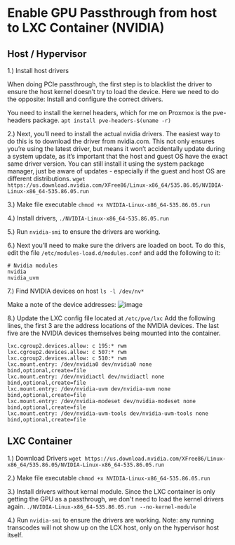 # Enable GPU Passthrough from host to LXC Container (NVIDIA)

## Host / Hypervisor

1.) Install host drivers

When doing PCIe passthrough, the first step is to blacklist the driver to ensure the host kernel doesn’t try to load the device. Here we need to do the opposite: Install and configure the correct drivers.

You need to install the kernel headers, which for me on Proxmox is the pve-headers package.
`apt install pve-headers-$(uname -r)`

2.) Next, you’ll need to install the actual nvidia drivers. The easiest way to do this is to download the driver from nvidia.com. This not only ensures you’re using the latest driver, but means it won’t accidentally update during a system update, as it’s important that the host and guest OS have the exact same driver version. You can still install it using the system package manager, just be aware of updates - especially if the guest and host OS are different distributions.
`wget https://us.download.nvidia.com/XFree86/Linux-x86_64/535.86.05/NVIDIA-Linux-x86_64-535.86.05.run`

3.) Make file executable
`chmod +x NVIDIA-Linux-x86_64-535.86.05.run `

4.) Install drivers,
`./NVIDIA-Linux-x86_64-535.86.05.run`

5.) Run `nvidia-smi` to ensure the drivers are working.

6.) Next you’ll need to make sure the drivers are loaded on boot. To do this, edit the file `/etc/modules-load.d/modules.conf` and add the following to it:
```
# Nvidia modules
nvidia
nvidia_uvm
```

7.) Find NVIDIA devices on host
`ls -l /dev/nv*`

Make a note of the device addresses:
![image](https://github.com/mark-zalewski/lxc/assets/64677761/27dcaffb-647d-422b-9291-47a9aa957918)

8.) Update the LXC config file located at `/etc/pve/lxc`  Add the following lines, the first 3 are the address locations of the NVIDIA devices.  The last five are the NVIDIA devices themselves being mounted into the container.
```
lxc.cgroup2.devices.allow: c 195:* rwm
lxc.cgroup2.devices.allow: c 507:* rwm
lxc.cgroup2.devices.allow: c 510:* rwm
lxc.mount.entry: /dev/nvidia0 dev/nvidia0 none bind,optional,create=file
lxc.mount.entry: /dev/nvidiactl dev/nvidiactl none bind,optional,create=file
lxc.mount.entry: /dev/nvidia-uvm dev/nvidia-uvm none bind,optional,create=file
lxc.mount.entry: /dev/nvidia-modeset dev/nvidia-modeset none bind,optional,create=file
lxc.mount.entry: /dev/nvidia-uvm-tools dev/nvidia-uvm-tools none bind,optional,create=file
```

## LXC Container
1.) Download Drivers
`wget https://us.download.nvidia.com/XFree86/Linux-x86_64/535.86.05/NVIDIA-Linux-x86_64-535.86.05.run`

2.) Make file executable
`chmod +x NVIDIA-Linux-x86_64-535.86.05.run`

3.) Install drivers without kernal module.  Since the LXC container is only getting the GPU as a passthrough, we don't need to load the kernel drivers again.
`./NVIDIA-Linux-x86_64-535.86.05.run --no-kernel-module`

4.) Run `nvidia-smi` to ensure the drivers are working. Note: any running transcodes will not show up on the LCX host, only on the hypervisor host itself.
